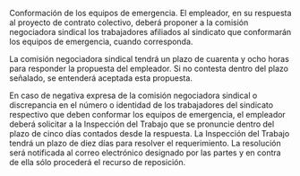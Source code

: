 Conformación de los equipos de emergencia. El empleador, en su respuesta al proyecto de contrato colectivo, deberá proponer a la comisión negociadora sindical los trabajadores afiliados al sindicato que conformarán los equipos de emergencia, cuando corresponda.

La comisión negociadora sindical tendrá un plazo de cuarenta y ocho horas para responder la propuesta del empleador. Si no contesta dentro del plazo señalado, se entenderá aceptada esta propuesta.

En caso de negativa expresa de la comisión negociadora sindical o discrepancia en el número o identidad de los trabajadores del sindicato respectivo que deben conformar los equipos de emergencia, el empleador deberá solicitar a la Inspección del Trabajo que se pronuncie dentro del plazo de cinco días contados desde la respuesta. La Inspección del Trabajo tendrá un plazo de diez días para resolver el requerimiento. La resolución será notificada al correo electrónico designado por las partes y en contra de ella sólo procederá el recurso de reposición.